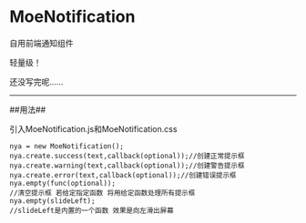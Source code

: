 # MoeNotification
自用前端通知组件

轻量级！

还没写完呢……

------

##用法##

引入MoeNotification.js和MoeNotification.css

```
nya = new MoeNotification();
nya.create.success(text,callback(optional));//创建正常提示框
nya.create.warning(text,callback(optional));//创建警告提示框
nya.create.error(text,callback(optional));//创建错误提示框
nya.empty(func(optional));
//清空提示框 若给定指定函数 将用给定函数处理所有提示框
nya.empty(slideLeft);
//slideLeft是内置的一个函数 效果是向左滑出屏幕
```

